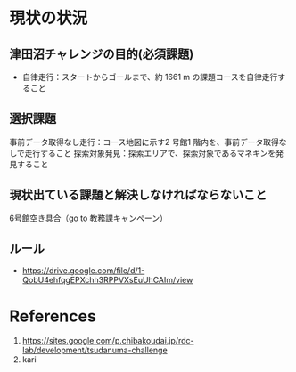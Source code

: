 # 現状の状況
## 津田沼チャレンジの目的(必須課題)
* ⾃律⾛⾏：スタートからゴールまで、約 1661 m の課題コースを⾃律⾛⾏すること
## 選択課題
事前データ取得なし⾛⾏：コース地図に⽰す2 号館1 階内を、事前データ取得なしで⾛⾏すること
探索対象発⾒：探索エリアで、探索対象であるマネキンを発⾒すること

## 現状出ている課題と解決しなければならないこと
6号館空き具合（go to 教務課キャンペーン）
## ルール
* https://drive.google.com/file/d/1-QobU4ehfqgEPXchh3RPPVXsEuUhCAIm/view
# References
1. https://sites.google.com/p.chibakoudai.jp/rdc-lab/development/tsudanuma-challenge
2. kari